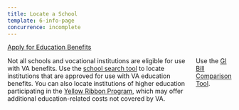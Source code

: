 ```yaml
---
title: Locate a School
template: 6-info-page
concurrence: incomplete
---
```


<div class="main" role="main" markdown="0">

<div class="action-bar">
  <div class="row">
    <div class="small-12 columns">
      <a class="uk-button-primary" href="/education/apply-for-education-benefits/">Apply for Education Benefits</a>
    </div>
  </div>
</div>

<div class="section one" markdown="0">
<div class="primary" markdown="0">
<div class="row" markdown="0">
<div class="small-12 columns" markdown="1">

Not all schools and vocational institutions are eligible for use with VA benefits. Use the [school search tool](http://inquiry.vba.va.gov/weamspub/buildSearchInstitutionCriteria.do;jsessionid=qtMbSxQFpzyL7GpnQrtnNGv6G9CGQQvb2YqM9Cvw3vB2pv2lXhfJ!-1531379871) to locate institutions that are approved for use with VA education benefits. You can also locate institutions of higher education participating in the [Yellow Ribbon Program](/education/gi-bill/yellow-ribbon/), which may offer additional education-related costs not covered by VA.

Use the [GI Bill Comparison Tool](/gi-bill-comparison-tool/).



</div>
</div>
</div>


</div>

